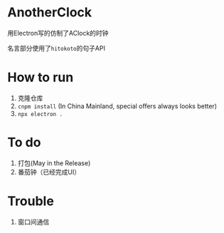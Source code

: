 # AnotherClock
用Electron写的仿制了AClock的时钟

名言部分使用了`hitokoto`的句子API

# How to run
1. 克隆仓库
2. `cnpm install` (In China Mainland, special offers always looks better)
3. `npx electron .`
   
# To do
1. 打包(May in the Release)
2. 番茄钟（已经完成UI）

# Trouble
1. 窗口间通信
